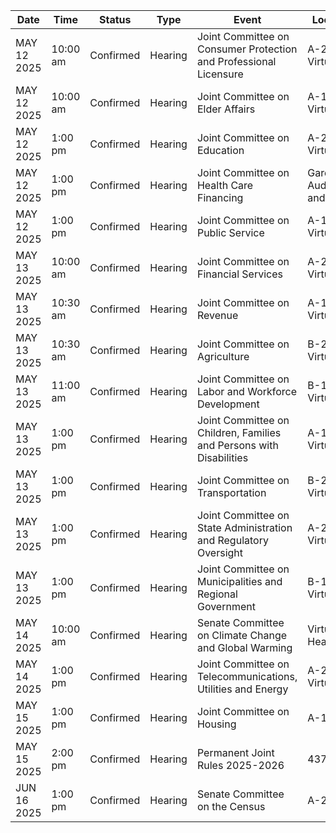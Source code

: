 | Date | Time | Status | Type | Event | Location |
|------|------|--------|------|--------|----------|
| MAY 12 2025 | 10:00 am | Confirmed | Hearing | Joint Committee on Consumer Protection and Professional Licensure | A-2                                                                                   and Virtual |
| MAY 12 2025 | 10:00 am | Confirmed | Hearing | Joint Committee on Elder Affairs | A-1                                                              and Virtual |
| MAY 12 2025 | 1:00 pm | Confirmed | Hearing | Joint Committee on Education | A-2                                                                                   and Virtual |
| MAY 12 2025 | 1:00 pm | Confirmed | Hearing | Joint Committee on Health Care Financing | Gardner Auditorium                                         and Virtual |
| MAY 12 2025 | 1:00 pm | Confirmed | Hearing | Joint Committee on Public Service | A-1                                                              and Virtual |
| MAY 13 2025 | 10:00 am | Confirmed | Hearing | Joint Committee on Financial Services | A-2                                                                                   and Virtual |
| MAY 13 2025 | 10:30 am | Confirmed | Hearing | Joint Committee on Revenue | A-1                                                              and Virtual |
| MAY 13 2025 | 10:30 am | Confirmed | Hearing | Joint Committee on Agriculture | B-2         and Virtual |
| MAY 13 2025 | 11:00 am | Confirmed | Hearing | Joint Committee on Labor and Workforce Development | B-1                          and Virtual |
| MAY 13 2025 | 1:00 pm | Confirmed | Hearing | Joint Committee on Children, Families and Persons with Disabilities | A-1                                                              and Virtual |
| MAY 13 2025 | 1:00 pm | Confirmed | Hearing | Joint Committee on Transportation | B-2         and Virtual |
| MAY 13 2025 | 1:00 pm | Confirmed | Hearing | Joint Committee on State Administration and Regulatory Oversight | A-2                                                                                   and Virtual |
| MAY 13 2025 | 1:00 pm | Confirmed | Hearing | Joint Committee on Municipalities and Regional Government | B-1                          and Virtual |
| MAY 14 2025 | 10:00 am | Confirmed | Hearing | Senate Committee on Climate Change and Global Warming | Virtual Hearing |
| MAY 14 2025 | 1:00 pm | Confirmed | Hearing | Joint Committee on Telecommunications, Utilities and Energy | A-2                                                                                   and Virtual |
| MAY 15 2025 | 1:00 pm | Confirmed | Hearing | Joint Committee on Housing | A-1 |
| MAY 15 2025 | 2:00 pm | Confirmed | Hearing | Permanent Joint Rules 2025-2026 | 437 |
| JUN 16 2025 | 1:00 pm | Confirmed | Hearing | Senate Committee on the Census | A-2 |
